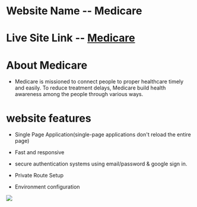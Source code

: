 # Website Name -- Medicare

# Live Site Link -- [Medicare](https://medicare-webs.web.app/)

# About Medicare
- Medicare is missioned to connect people to proper healthcare timely and easily. To reduce treatment delays, Medicare build health awareness among the people through various ways.

# website features
- Single Page Application(single-page applications don't reload the entire page)

- Fast and responsive

- secure authentication systems using email/password & google sign in.

- Private Route Setup

- Environment configuration 


![](images/MEDICARE.png)